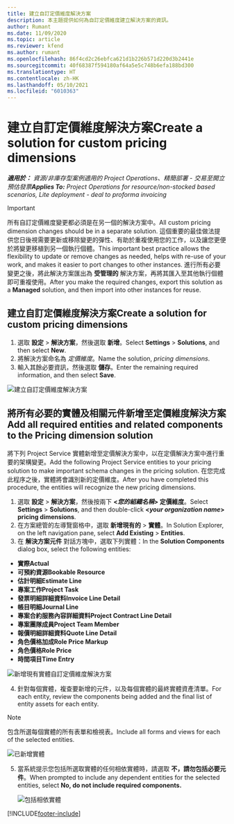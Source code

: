 ```yaml
---
title: 建立自訂定價維度解決方案
description: 本主題提供如何為自訂定價維度建立解決方案的資訊。
author: Rumant
ms.date: 11/09/2020
ms.topic: article
ms.reviewer: kfend
ms.author: rumant
ms.openlocfilehash: 86f4cd2c26ebfca621d1b226b571d220d3b2441e
ms.sourcegitcommit: 40f68387f594180af64a5e5c748b6efa188bd300
ms.translationtype: HT
ms.contentlocale: zh-HK
ms.lasthandoff: 05/10/2021
ms.locfileid: "6010363"
---
```

# <a name="create-a-solution-for-custom-pricing-dimensions"></a><span data-ttu-id="de85f-103">建立自訂定價維度解決方案</span><span class="sxs-lookup"><span data-stu-id="de85f-103">Create a solution for custom pricing dimensions</span></span>

 <span data-ttu-id="de85f-104">_**適用於：** 資源/非庫存型案例適用的 Project Operations、精簡部署 - 交易至開立預估發票_</span><span class="sxs-lookup"><span data-stu-id="de85f-104">_**Applies To:** Project Operations for resource/non-stocked based scenarios, Lite deployment - deal to proforma invoicing_</span></span> 

>[!IMPORTANT]
><span data-ttu-id="de85f-105">所有自訂定價維度變更都必須是在另一個的解決方案中。</span><span class="sxs-lookup"><span data-stu-id="de85f-105">All custom pricing dimension changes should be in a separate solution.</span></span> <span data-ttu-id="de85f-106">這個重要的最佳做法提供您日後視需要更新或移除變更的彈性、有助於重複使用您的工作，以及讓您更便於將變更移植到另一個執行個體。</span><span class="sxs-lookup"><span data-stu-id="de85f-106">This important best practice allows the flexibility to update or remove changes as needed, helps with re-use of your work, and makes it easier to port changes to other instances.</span></span> <span data-ttu-id="de85f-107">進行所有必要變更之後，將此解決方案匯出為 **受管理的** 解決方案，再將其匯入至其他執行個體即可重複使用。</span><span class="sxs-lookup"><span data-stu-id="de85f-107">After you make the required changes, export this solution as a **Managed** solution, and then import into other instances for reuse.</span></span>

## <a name="create-a-solution-for-custom-pricing-dimensions"></a><span data-ttu-id="de85f-108">建立自訂定價維度解決方案</span><span class="sxs-lookup"><span data-stu-id="de85f-108">Create a solution for custom pricing dimensions</span></span>

1.  <span data-ttu-id="de85f-109">選取 **設定** > **解決方案**，然後選取 **新增**。</span><span class="sxs-lookup"><span data-stu-id="de85f-109">Select **Settings** > **Solutions**, and then select **New**.</span></span>
2.  <span data-ttu-id="de85f-110">將解決方案命名為 *<your organization name> 定價維度*。</span><span class="sxs-lookup"><span data-stu-id="de85f-110">Name the solution, *<your organization name> pricing dimensions*.</span></span>
3. <span data-ttu-id="de85f-111">輸入其餘必要資訊，然後選取 **儲存**。</span><span class="sxs-lookup"><span data-stu-id="de85f-111">Enter the remaining required information, and then select **Save**.</span></span>

  ![建立自訂定價維度解決方案](./media/Creation-of-custom-pricing-dimension-solution.png)
 
## <a name="add-all-required-entities-and-related-components-to-the-pricing-dimension-solution"></a><span data-ttu-id="de85f-113">將所有必要的實體及相關元件新增至定價維度解決方案</span><span class="sxs-lookup"><span data-stu-id="de85f-113">Add all required entities and related components to the Pricing dimension solution</span></span>

<span data-ttu-id="de85f-114">將下列 Project Service 實體新增至定價解決方案中，以在定價解決方案中進行重要的架構變更。</span><span class="sxs-lookup"><span data-stu-id="de85f-114">Add the following Project Service entities to your pricing solution to make important schema changes in the pricing solution.</span></span> <span data-ttu-id="de85f-115">在您完成此程序之後，實體將會識別新的定價維度。</span><span class="sxs-lookup"><span data-stu-id="de85f-115">After you have completed this procedure, the entities will recognize the new pricing dimensions.</span></span>

1.  <span data-ttu-id="de85f-116">選取 **設定** > **解決方案**，然後按兩下 **<*您的組織名稱*> 定價維度**。</span><span class="sxs-lookup"><span data-stu-id="de85f-116">Select **Settings** > **Solutions**, and then double-click **<*your organization name*> pricing dimensions**.</span></span>
2.  <span data-ttu-id="de85f-117">在方案總管的左導覽窗格中，選取 **新增現有的** >  **實體**。</span><span class="sxs-lookup"><span data-stu-id="de85f-117">In Solution Explorer, on the left navigation pane, select **Add Existing** > **Entities**.</span></span>
3.  <span data-ttu-id="de85f-118">在 **解決方案元件** 對話方塊中，選取下列實體：</span><span class="sxs-lookup"><span data-stu-id="de85f-118">In the **Solution Components** dialog box, select the following entities:</span></span>
 
   - <span data-ttu-id="de85f-119">**實際**</span><span class="sxs-lookup"><span data-stu-id="de85f-119">**Actual**</span></span>
   - <span data-ttu-id="de85f-120">**可預約資源**</span><span class="sxs-lookup"><span data-stu-id="de85f-120">**Bookable Resource**</span></span>
   - <span data-ttu-id="de85f-121">**估計明細**</span><span class="sxs-lookup"><span data-stu-id="de85f-121">**Estimate Line**</span></span>
   - <span data-ttu-id="de85f-122">**專案工作**</span><span class="sxs-lookup"><span data-stu-id="de85f-122">**Project Task**</span></span>
   - <span data-ttu-id="de85f-123">**發票明細詳細資料**</span><span class="sxs-lookup"><span data-stu-id="de85f-123">**Invoice Line Detail**</span></span>
   - <span data-ttu-id="de85f-124">**帳目明細**</span><span class="sxs-lookup"><span data-stu-id="de85f-124">**Journal Line**</span></span>
   - <span data-ttu-id="de85f-125">**專案合約服務內容詳細資料**</span><span class="sxs-lookup"><span data-stu-id="de85f-125">**Project Contract Line Detail**</span></span>
   - <span data-ttu-id="de85f-126">**專案團隊成員**</span><span class="sxs-lookup"><span data-stu-id="de85f-126">**Project Team Member**</span></span>
   - <span data-ttu-id="de85f-127">**報價明細詳細資料**</span><span class="sxs-lookup"><span data-stu-id="de85f-127">**Quote Line Detail**</span></span>
   - <span data-ttu-id="de85f-128">**角色價格加成**</span><span class="sxs-lookup"><span data-stu-id="de85f-128">**Role Price Markup**</span></span>
   - <span data-ttu-id="de85f-129">**角色價格**</span><span class="sxs-lookup"><span data-stu-id="de85f-129">**Role Price**</span></span>
   - <span data-ttu-id="de85f-130">**時間項目**</span><span class="sxs-lookup"><span data-stu-id="de85f-130">**Time Entry**</span></span>
 
   ![新增現有實體自訂定價維度解決方案](./media/Existing-entities-to-PD-solution.png)
 
 4. <span data-ttu-id="de85f-132">針對每個實體，複查要新增的元件，以及每個實體的最終實體資產清單。</span><span class="sxs-lookup"><span data-stu-id="de85f-132">For each entity, review the components being added and the final list of entity assets for each entity.</span></span> 

   >[!NOTE]
   > <span data-ttu-id="de85f-133">包含所選每個實體的所有表單和檢視表。</span><span class="sxs-lookup"><span data-stu-id="de85f-133">Include all forms and views for each of the selected entities.</span></span>

  ![已新增實體](./media/solution-component-selection.png)


5.  <span data-ttu-id="de85f-135">當系統提示您包括所選取實體的任何相依實體時，請選取 **不，請勿包括必要元件**。</span><span class="sxs-lookup"><span data-stu-id="de85f-135">When prompted to include any dependent entities for the selected entities, select **No, do not include required components.**</span></span>

    ![包括相依實體](./media/Do-not-include-required.png)


[!INCLUDE[footer-include](../includes/footer-banner.md)]